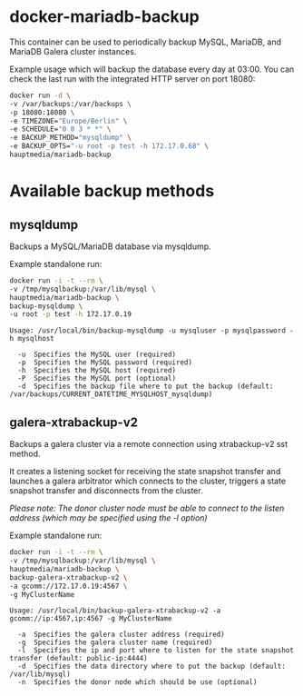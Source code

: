 # docker-mariadb-backup

This container can be used to periodically backup MySQL, MariaDB, and MariaDB Galera cluster instances.

Example usage which will backup the database every day at 03:00. You can check the last run with the integrated HTTP server on port 18080:

```bash
docker run -d \
-v /var/backups:/var/backups \
-p 18080:18080 \
-e TIMEZONE="Europe/Berlin" \
-e SCHEDULE="0 0 3 * *" \
-e BACKUP_METHOD="mysqldump" \
-e BACKUP_OPTS="-u root -p test -h 172.17.0.68" \
hauptmedia/mariadb-backup
```

# Available backup methods

## mysqldump

Backups a MySQL/MariaDB database via mysqldump.

Example standalone run:

```bash
docker run -i -t --rm \
-v /tmp/mysqlbackup:/var/lib/mysql \
hauptmedia/mariadb-backup \
backup-mysqldump \
-u root -p test -h 172.17.0.19
```

```
Usage: /usr/local/bin/backup-mysqldump -u mysqluser -p mysqlpassword -h mysqlhost

  -u  Specifies the MySQL user (required)
  -p  Specifies the MySQL password (required)
  -h  Specifies the MySQL host (required)
  -P  Specifies the MySQL port (optional)
  -d  Specifies the backup file where to put the backup (default: /var/backups/CURRENT_DATETIME_MYSQLHOST_mysqldump)
```

## galera-xtrabackup-v2

Backups a galera cluster via a remote connection using xtrabackup-v2 sst method.

It creates a listening socket for receiving the state snapshot transfer
and launches a galera arbitrator which connects to the cluster, triggers
a state snapshot transfer and disconnects from the cluster.

*Please note: The donor cluster node must be able to connect to
the listen address (which may be specified using the -l option)*

Example standalone run:

```bash
docker run -i -t --rm \
-v /tmp/mysqlbackup:/var/lib/mysql \
hauptmedia/mariadb-backup \
backup-galera-xtrabackup-v2 \
-a gcomm://172.17.0.19:4567 \
-g MyClusterName 
```

```
Usage: /usr/local/bin/backup-galera-xtrabackup-v2 -a gcomm://ip:4567,ip:4567 -g MyClusterName

  -a  Specifies the galera cluster address (required)
  -g  Specifies the galera cluster name (required)
  -l  Specifies the ip and port where to listen for the state snapshot transfer (default: public-ip:4444)
  -d  Specifies the data directory where to put the backup (default: /var/lib/mysql)
  -n  Specifies the donor node which should be use (optional)
```
